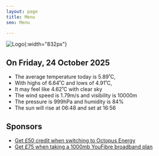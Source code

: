 ```yaml
---
layout: page
title: Menu
seo: Menu

---
```


![Logo](/images/logo.jpg){:width="832px"}

<!-- weather_marker starts -->
## On Friday, 24 October 2025

- The average temperature today is 5.89˚C,
- With highs of 6.64˚C and lows of 4.91˚C,
- It may feel like 4.62˚C with clear sky
- The wind speed is 1.79m/s and visibility is 10000m
- The pressure is 999hPa and humidity is 84%
- The sun will rise at 06:48 and set at 16:56

<!-- weather_marker ends -->

## Sponsors

- [Get £50 credit when switching to Octopus Energy](https://bit.ly/3oD1nnS)
- [Get £75 when taking a 1000mb YouFibre broadband plan](https://aklam.io/91zWhU?)

